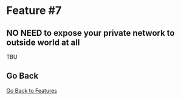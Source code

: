 # Feature \#7

## NO NEED to expose your private network to outside world at all

TBU


## Go Back

[Go Back to Features](README.md)
